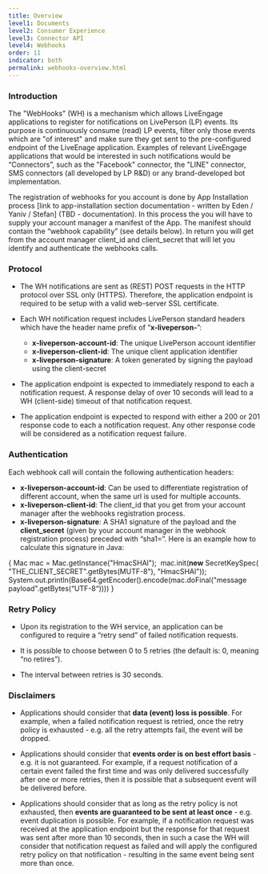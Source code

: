 ```yaml
---
title: Overview
level1: Documents
level2: Consumer Experience
level3: Connector API
level4: Webhooks
order: 11
indicator: both
permalink: webhooks-overview.html
---
```


### Introduction

The "WebHooks" (WH) is a mechanism which allows LiveEngage applications to register for notifications on LivePerson (LP) events. Its purpose is  continuously consume (read) LP events, filter only those events which are "of interest" and make sure they get sent to the pre-configured endpoint of the LiveEnage application. Examples of relevant LiveEngage applications that would be interested in such notifications would be “Connectors”, such as the "Facebook" connector, the "LINE" connector, SMS connectors (all developed by LP R&D) or any brand-developed bot implementation.

The registration of webhooks for you account is done by App Installation process [link to app-installation section documentation - written by Eden / Yaniv / Stefan] (TBD - documentation). In this process the you will have to supply your account manager a manifest of the App. The manifest should contain the “webhook capability” (see details below). In return you will get from the account manager client_id and client_secret that will let you identify and authenticate the webhooks calls.

### Protocol

* The WH notifications are sent as (REST) POST requests in the HTTP protocol over SSL only (HTTPS). Therefore, the application endpoint is required to be setup with a valid web-server SSL certificate.

* Each WH notification request includes LivePerson standard headers which have the header name prefix of “**x-liveperson-**”:
  * **x-liveperson-account-id**: The unique LivePerson account identifier
  * **x-liveperson-client-id**: The unique client application identifier  
  * **x-liveperson-signature**: A token generated by signing the payload using the client-secret  

* The application endpoint is expected to immediately respond to each a notification request. A response delay of over 10 seconds will lead to a WH (client-side) timeout of that notification request.

* The application endpoint is expected to respond with either a 200 or 201 response code to each a notification request. Any other response code will be considered as a notification request failure.

### Authentication

Each webhook call will contain the following authentication headers:
  * **x-liveperson-account-id**: Can be used to differentiate registration of different account, when the same url is used for multiple accounts.
  * **x-liveperson-client-id**: The client_id that you get from your account manager after the webhooks registration process.
  * **x-liveperson-signature**: A SHA1 signature of the payload and the **client_secret** (given by your account manager in the webhook registration process) preceded with “sha1=”. Here is an example how to calculate this signature in Java:


{
  Mac mac = Mac.getInstance("HmacSHAl"); 
  mac.init(**new** SecretKeySpec(
        "THE_CLIENT_SECRET".getBytes(MUTF-8"),
        "HmacSHAl"));
        System.out.println(Base64.getEncoder().encode(mac.doFinal("message payload".getBytes(“UTF-8“))))
}

### Retry Policy

* Upon its registration to the WH service, an application can be configured to require a “retry send” of failed notification requests.

* It is possible to choose between 0 to 5 retries (the default is: 0, meaning “no retires”).

* The interval between retries is 30 seconds.

### Disclaimers

  * Applications should consider that **data (event) loss is possible**. For example, when a failed notification request is retried, once the retry policy is exhausted - e.g. all the retry attempts fail, the event will be dropped.    

  * Applications should consider that **events order is on best effort basis** - e.g. it is not guaranteed. For example, if a request notification of a certain event failed the first time and was only delivered successfully after one or more retries, then it is possible that a subsequent event will be delivered before.  

  * Applications should consider that as long as the retry policy is not exhausted, then **events are guaranteed to be sent at least once** - e.g. event duplication is possible. For example, if a notification request was received at the application endpoint but the response for that request was sent after more than 10 seconds, then in such a case the WH will consider that notification request as failed and will apply the configured retry policy on that notification - resulting in the same event being sent more than once.   

